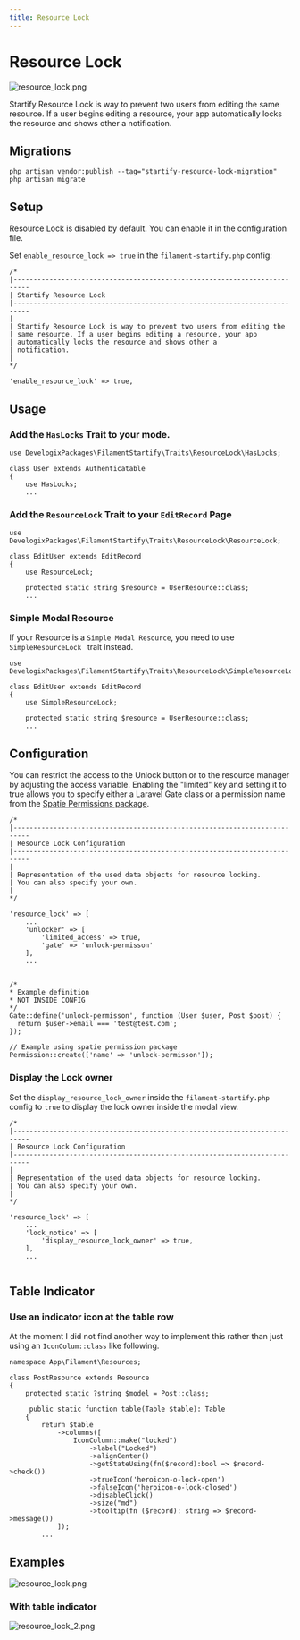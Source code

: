 ```yaml
---
title: Resource Lock
---
```


# Resource Lock
![resource_lock.png](../../art/screens/resource_lock.png)

Startify Resource Lock is way to prevent two users from editing the
same resource. If a user begins editing a resource, your app
automatically locks the resource and shows other a
notification.

## Migrations

```bash:no-line-numbers
php artisan vendor:publish --tag="startify-resource-lock-migration"
php artisan migrate
```

## Setup

Resource Lock is disabled by default. You can enable it in the configuration file.

Set `enable_resource_lock => true` in the ``filament-startify.php`` config:

```php:no-line-numbers
/*
|--------------------------------------------------------------------------
| Startify Resource Lock
|--------------------------------------------------------------------------
|
| Startify Resource Lock is way to prevent two users from editing the
| same resource. If a user begins editing a resource, your app
| automatically locks the resource and shows other a
| notification.
|
*/

'enable_resource_lock' => true,

```

## Usage 

### Add the ```HasLocks``` Trait to your mode.

```php:no-line-numbers
use DevelogixPackages\FilamentStartify\Traits\ResourceLock\HasLocks;

class User extends Authenticatable
{
    use HasLocks;
    ...
```

### Add the ``ResourceLock`` Trait to your ``EditRecord`` Page

````php:no-line-numbers
use DevelogixPackages\FilamentStartify\Traits\ResourceLock\ResourceLock;

class EditUser extends EditRecord
{
    use ResourceLock;

    protected static string $resource = UserResource::class;
    ...
````

### Simple Modal Resource
If your Resource is a ``Simple Modal Resource``, you need to use `SimpleResourceLock ` trait 
instead.

````php:no-line-numbers
use DevelogixPackages\FilamentStartify\Traits\ResourceLock\SimpleResourceLock;

class EditUser extends EditRecord
{
    use SimpleResourceLock;

    protected static string $resource = UserResource::class;
    ...
````

## Configuration
You can restrict the access to the Unlock button or to the resource manager by 
adjusting the access variable. Enabling the "limited" key and setting it 
to true allows you to specify either a Laravel Gate class or a permission 
name from the [Spatie Permissions package](https://github.com/spatie/laravel-permission).

```php:no-line-numbers
/*
|--------------------------------------------------------------------------
| Resource Lock Configuration
|--------------------------------------------------------------------------
|
| Representation of the used data objects for resource locking.
| You can also specify your own.
|
*/

'resource_lock' => [
    ...
    'unlocker' => [
        'limited_access' => true,
        'gate' => 'unlock-permisson'
    ],
    ...


/*
* Example definition
* NOT INSIDE CONFIG
*/
Gate::define('unlock-permisson', function (User $user, Post $post) {
  return $user->email === 'test@test.com';
});

// Example using spatie permission package
Permission::create(['name' => 'unlock-permisson']);    
```

### Display the Lock owner

Set the ``display_resource_lock_owner`` inside the `filament-startify.php` config
to ``true`` to display the lock owner inside the modal view. 

```php:no-line-numbers
/*
|--------------------------------------------------------------------------
| Resource Lock Configuration
|--------------------------------------------------------------------------
|
| Representation of the used data objects for resource locking.
| You can also specify your own.
|
*/

'resource_lock' => [
    ...
    'lock_notice' => [
        'display_resource_lock_owner' => true,
    ],
    ...
  
```

## Table Indicator
### Use an indicator icon at the table row

At the moment I did not find another way to implement this rather than
just using an ``IconColum::class`` like following.

```php:no-line-numbers
namespace App\Filament\Resources;

class PostResource extends Resource
{
    protected static ?string $model = Post::class;

     public static function table(Table $table): Table
    {
        return $table
            ->columns([
                IconColumn::make("locked")
                    ->label("Locked")
                    ->alignCenter()
                    ->getStateUsing(fn($record):bool => $record->check())
                    ->trueIcon('heroicon-o-lock-open')
                    ->falseIcon('heroicon-o-lock-closed')
                    ->disableClick()
                    ->size("md")
                    ->tooltip(fn ($record): string => $record->message())
            ]);  
        ...
```

## Examples

![resource_lock.png](../../art/screens/resource_lock.png)

### With table indicator

![resource_lock_2.png](../../art/screens/resource_lock_2.png)